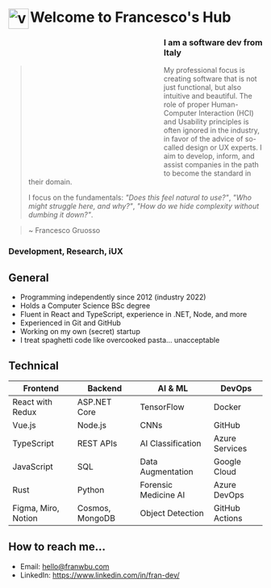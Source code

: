 # Welcome to Francesco's Hub <img src="https://cdn-icons-png.flaticon.com/512/25/25231.png" alt="vintage space GIF by US National Archives"  align="left" style="width: 40px;">

 <!--<img src="https://media1.giphy.com/media/3ov9jNziFTMfzSumAw/giphy.gif?cid=ecf05e47fpfvq59hnjlyn7xiles4gef7xsflcot3m1lqu7lo&amp;rid=giphy.gif&amp;ct=g" alt="vintage space GIF by US National Archives"  align="left" style="width: 90px; opacity: 0;"> -->
  <img src="https://media2.giphy.com/media/v1.Y2lkPTc5MGI3NjExNnV6eDdxN2hmczJxZDBhMnR4MGszMzRpdXluazRjN2NiczExcGE3aiZlcD12MV9pbnRlcm5hbF9naWZfYnlfaWQmY3Q9Zw/br99SojJZ5rlfSYset/giphy.gif" alt="vintage space GIF by US National Archives"  align="left" style="width: 305px; height: 281.25px; opacity: 0;">

### I am a software dev from Italy
> My professional focus is creating software that is not just functional, but also intuitive and beautiful. The role of proper Human-Computer Interaction (HCI) and Usability principles is often ignored in the industry, in favor of the advice of so-called design or UX experts. I aim to develop, inform, and assist companies in the path to become the standard in their domain.  
> 
> I focus on the fundamentals: _"Does this feel natural to use?"_, _"Who might struggle here, and why?"_, _"How do we hide complexity without dumbing it down?"_.

> ~ Francesco Gruosso

### Development, Research, iUX

## General
- Programming independently since 2012 (industry 2022)
- Holds a Computer Science BSc degree
- Fluent in React and TypeScript, experience in .NET, Node, and more
- Experienced in Git and GitHub
- Working on my own (secret) startup
- I treat spaghetti code like overcooked pasta... unacceptable

## Technical
| **Frontend**          | **Backend**       | **AI & ML**            | **DevOps**           |
|-----------------------|-------------------|------------------------|----------------------|
| React with Redux      | ASP.NET Core      | TensorFlow             | Docker               |
| Vue.js                | Node.js           | CNNs                   | GitHub               |
| TypeScript            | REST APIs         | AI Classification      | Azure Services       |
| JavaScript            | SQL               | Data Augmentation      | Google Cloud         |
| Rust                  | Python            | Forensic Medicine AI   | Azure DevOps         |
| Figma, Miro, Notion   | Cosmos, MongoDB   | Object Detection       | GitHub Actions       |


## How to reach me...

- Email: [hello@franwbu.com](hello@franwbu.com) 
- LinkedIn: https://www.linkedin.com/in/fran-dev/


<!--
**FrancescoCoding/FrancescoCoding** is a ✨ _special_ ✨ repository because its `README.md` (this file) appears on your GitHub profile.

Here are some ideas to get you started:

- 🔭 I’m currently working on ...
- 🌱 I’m currently learning ...
- 👯 I’m looking to collaborate on ...
- 🤔 I’m looking for help with ...
- 💬 Ask me about ...
- 📫 How to reach me: ...
- 😄 Pronouns: ...
- ⚡ Fun fact: ...
-->
